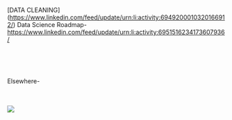 
[DATA CLEANING] (https://www.linkedin.com/feed/update/urn:li:activity:6949200010320166912/)
Data Science Roadmap- https://www.linkedin.com/feed/update/urn:li:activity:6951516234173607936/


<br/>
<br/>
<img source="https://img.shields.io/badge/LinkedIn-0077B5?style=for-the-badge&logo=linkedin&logoColor=white">
<br/>
<br/>

Elsewhere- 

<br/>
<br/>
<th>
<href="https://www.linkedin.com/in/jabhij/"> <img src="https://img.shields.io/badge/LinkedIn-0077B5?style=for-the-badge&logo=linkedin&logoColor=white">
</th>
<br/>
<br/>
